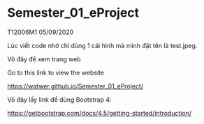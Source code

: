 # Semester_01_eProject
T12006M1  05/09/2020

Lúc viết code nhớ chỉ dùng 1 cái hình mà mình đặt tên là test.jpeg.

Vô đây để xem trang web

Go to this link to view the website

https://watwer.github.io/Semester_01_eProject/



Vô đây lấy link để dùng Bootstrap 4:

https://getbootstrap.com/docs/4.5/getting-started/introduction/
